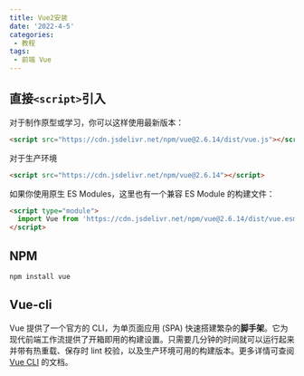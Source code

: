 ```yaml
---
title: Vue2安装
date: '2022-4-5'
categories:
 - 教程
tags:
 - 前端 Vue
---
```


## 直接`<script>`引入
对于制作原型或学习，你可以这样使用最新版本：
```html
<script src="https://cdn.jsdelivr.net/npm/vue@2.6.14/dist/vue.js"></script>
```
对于生产环境
```html
<script src="https://cdn.jsdelivr.net/npm/vue@2.6.14"></script>
```
如果你使用原生 ES Modules，这里也有一个兼容 ES Module 的构建文件：
```html
<script type="module">
  import Vue from 'https://cdn.jsdelivr.net/npm/vue@2.6.14/dist/vue.esm.browser.js'
</script>
```

## NPM
```sh
npm install vue
```

## Vue-cli
Vue 提供了一个官方的 CLI，为单页面应用 (SPA) 快速搭建繁杂的**脚手架**。它为现代前端工作流提供了开箱即用的构建设置。只需要几分钟的时间就可以运行起来并带有热重载、保存时 lint 校验，以及生产环境可用的构建版本。更多详情可查阅 [Vue CLI](https://cli.vuejs.org/zh/) 的文档。